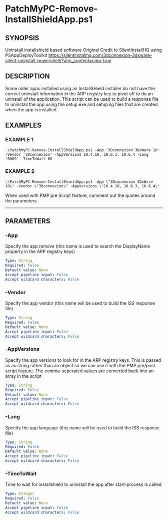 # PatchMyPC-Remove-InstallShieldApp.ps1

## SYNOPSIS
Uninstall installshield based software
Original Credit to SilentInstallHQ using PSAppDeployToolkit
https://silentinstallhq.com/3dconnexion-3dxware-silent-uninstall-powershell/?utm_content=cmp-true

## DESCRIPTION
Some older apps installed using an InstallSHield installer do not have the correct uninstall information in the ARP registry key to pivot off to do an uninstall of the application.
This script can be used to build a response file to uninstall the app using the setup.exe and setup.ilg files that are created when the app is installed.

## EXAMPLES

### EXAMPLE 1
```
.\PatchMyPC-Remove-InstallShieldApp.ps1 -App '3Dconnexion 3DxWare 10' -Vendor '3Dconnexion' -AppVersions 10.4.10, 10.6.3, 10.6.4 -Lang '0009' -TimeToWait 60
```

### EXAMPLE 2
```
.\PatchMyPC-Remove-InstallShieldApp.ps1 -App \"3Dconnexion 3DxWare 10\" -Vendor \"3Dconnexion\" -AppVersions \"10.4.10, 10.6.3, 10.6.4\"
```

When used with PMP pre Script feature, comment out the quotes around the parameters
 
 -----------------------------------------------------------------------------------

## PARAMETERS

### -App
Specify the app remove (this name is used to search the DisplayName property in the ARP registry keys)

```yaml
Type: String
Required: False
Default value: None
Accept pipeline input: False
Accept wildcard characters: False 
```

### -Vendor
Specify the app vendor (this name will be used to build the ISS response file)

```yaml
Type: String
Required: False
Default value: None
Accept pipeline input: False
Accept wildcard characters: False 
```

### -AppVersions
Specify the app versions to look for in the ARP registry keys. This is passed as as string rather than an object so we can use it with the PMP pre/post script feature. The comma-seperated values are converted back into an array in the script

```yaml
Type: String
Required: False
Default value: None
Accept pipeline input: False
Accept wildcard characters: False 
```

### -Lang
Specify the app language (this name will be used to build the ISS response file)

```yaml
Type: String
Required: False
Default value: None
Accept pipeline input: False
Accept wildcard characters: False 
```

### -TimeToWait
Time to wait for installshield to uninstall the app after start-process is called

```yaml
Type: Integer
Required: False
Default value: None
Accept pipeline input: False
Accept wildcard characters: False 
```